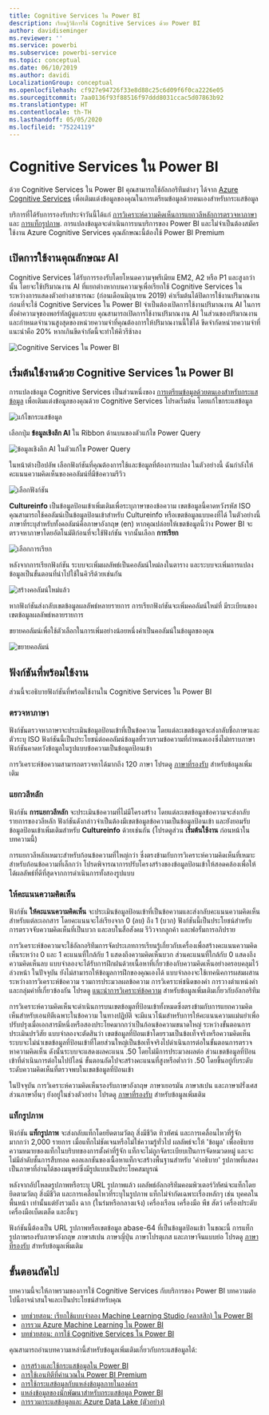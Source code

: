 ```yaml
---
title: Cognitive Services ใน Power BI
description: เรียนรู้วิธีการใช้ Cognitive Services ด้วย Power BI
author: davidiseminger
ms.reviewer: ''
ms.service: powerbi
ms.subservice: powerbi-service
ms.topic: conceptual
ms.date: 06/10/2019
ms.author: davidi
LocalizationGroup: conceptual
ms.openlocfilehash: cf927e94726f33e8d88c25c6d09f6f0ca2226e05
ms.sourcegitcommit: 7aa0136f93f88516f97ddd8031ccac5d07863b92
ms.translationtype: HT
ms.contentlocale: th-TH
ms.lasthandoff: 05/05/2020
ms.locfileid: "75224119"
---
```

# <a name="cognitive-services-in-power-bi"></a>Cognitive Services ใน Power BI 

ด้วย Cognitive Services ใน Power BI คุณสามารถใช้อัลกอริทึมต่างๆ ได้จาก [Azure Cognitive Services](https://azure.microsoft.com/services/cognitive-services/) เพื่อเติมแต่งข้อมูลของคุณในการเตรียมข้อมูลด้วยตนเองสำหรับกระแสข้อมูล

บริการที่ได้รับการรองรับประจำวันนี้ได้แก่ [การวิเคราะห์ความคิดเห็น](https://docs.microsoft.com/azure/cognitive-services/text-analytics/how-tos/text-analytics-how-to-sentiment-analysis)[การแยกวลีหลัก](https://docs.microsoft.com/azure/cognitive-services/text-analytics/how-tos/text-analytics-how-to-keyword-extraction)[การตรวจหาภาษา](https://docs.microsoft.com/azure/cognitive-services/text-analytics/how-tos/text-analytics-how-to-language-detection) และ [การแท็กรูปภาพ](https://docs.microsoft.com/azure/cognitive-services/computer-vision/concept-tagging-images). การแปลงข้อมูลจะดำเนินการบนบริการของ Power BI และไม่จำเป็นต้องสมัครใช้งาน Azure Cognitive Services คุณลักษณะนี้ต้องใช้ Power BI Premium

## <a name="enabling-ai-features"></a>**เปิดการใช้งานคุณลักษณะ AI**

Cognitive Services ได้รับการรองรับโดยโหนดความจุพรีเมียม EM2, A2 หรือ P1 และสูงกว่านั้น โดยจะใช้ปริมาณงาน AI ที่แยกต่างหากบนความจุเพื่อเรียกใช้ Cognitive Services ในระหว่างการแสดงตัวอย่างสาธารณะ (ก่อนเดือนมิถุนายน 2019) ค่าเริ่มต้นได้ปิดการใช้งานปริมาณงาน ก่อนที่จะใช้ Cognitive Services ใน Power BI จำเป็นต้องเปิดการใช้งานปริมาณงาน AI ในการตั้งค่าความจุของพอร์ทัลผู้ดูแลระบบ คุณสามารถเปิดการใช้งานปริมาณงาน AI ในส่วนของปริมาณงาน และกำหนดจำนวนสูงสุดของหน่วยความจำที่คุณต้องการให้ปริมาณงานนี้ใช้ได้ ขีดจำกัดหน่วยความจำที่แนะนำคือ 20% หากเกินขีดจำกัดนี้จะทำให้คิวรีช้าลง

![Cognitive Services ใน Power BI](media/service-cognitive-services/cognitive-services_01.png)

## <a name="getting-started-with-cognitive-services-in-power-bi"></a>**เริ่มต้นใช้งานด้วย Cognitive Services ใน Power BI**

การแปลงข้อมูล Cognitive Services เป็นส่วนหนึ่งของ [การเตรียมข้อมูลด้วยตนเองสำหรับกระแสข้อมูล](https://powerbi.microsoft.com/blog/introducing-power-bi-data-prep-wtih-dataflows/) เพื่อเติมแต่งข้อมูลของคุณด้วย Cognitive Services โปรดเริ่มต้น โดยแก้ไขกระแสข้อมูล

![แก้ไขกระแสข้อมูล](media/service-cognitive-services/cognitive-services_02.png)

เลือกปุ่ม **ข้อมูลเชิงลึก AI** ใน Ribbon ด้านบนของตัวแก้ไข Power Query

![ข้อมูลเชิงลึก AI ในตัวแก้ไข Power Query](media/service-cognitive-services/cognitive-services_03.png)

ในหน้าต่างป็อปอัพ เลือกฟังก์ชันที่คุณต้องการใช้และข้อมูลที่ต้องการแปลง ในตัวอย่างนี้ ฉันกำลังให้คะแนนความคิดเห็นของคอลัมน์ที่มีข้อความรีวิว

![เลือกฟังก์ชัน](media/service-cognitive-services/cognitive-services_04.png)

**Cultureinfo** เป็นข้อมูลป้อนเข้าเพิ่มเติมเพื่อระบุภาษาของข้อความ เขตข้อมูลนี้คาดหวังรหัส ISO คุณสามารถใช้คอลัมน์เป็นข้อมูลป้อนเข้าสำหรับ Cultureinfo หรือเขตข้อมูลแบบคงที่ได้ ในตัวอย่างนี้ ภาษาที่ระบุสำหรับทั้งคอลัมน์คือภาษาอังกฤษ (en) หากคุณปล่อยให้เขตข้อมูลนี้ว่าง Power BI จะตรวจหาภาษาโดยอัตโนมัติก่อนที่จะใช้ฟังก์ชัน จากนั้นเลือก **การเรียก**

![เลือกการเรียก](media/service-cognitive-services/cognitive-services_05.png)

หลังจากการเรียกฟังก์ชัน ระบบจะเพิ่มผลลัพธ์เป็นคอลัมน์ใหม่ลงในตาราง และระบบจะเพิ่มการแปลงข้อมูลเป็นขั้นตอนที่นำไปใช้ในคิวรีด้วยเช่นกัน

![สร้างคอลัมน์ใหม่แล้ว](media/service-cognitive-services/cognitive-services_06.png)

หากฟังก์ชันส่งกลับเขตข้อมูลผลลัพธ์หลายรายการ การเรียกฟังก์ชันจะเพิ่มคอลัมน์ใหม่ที่ มีระเบียนของเขตข้อมูลผลลัพธ์หลายรายการ

ขยายคอลัมน์เพื่อใช้ตัวเลือกในการเพิ่มอย่างน้อยหนึ่งค่าเป็นคอลัมน์ในข้อมูลของคุณ

![ขยายคอลัมน์](media/service-cognitive-services/cognitive-services_07.png)

## <a name="available-functions"></a>**ฟังก์ชันที่พร้อมใช้งาน**

ส่วนนี้จะอธิบายฟังก์ชันที่พร้อมใช้งานใน Cognitive Services ใน Power BI

### <a name="detect-language"></a>**ตรวจหาภาษา**

ฟังก์ชันตรวจหาภาษาจะประเมินข้อมูลป้อนเข้าที่เป็นข้อความ โดยแต่ละเขตข้อมูลจะส่งกลับชื่อภาษาและตัวระบุ ISO ฟังก์ชันนี้เป็นประโยชน์ต่อคอลัมน์ข้อมูลที่รวบรวมข้อความที่กำหนดเองซึ่งไม่ทราบภาษา ฟังก์ชันคาดหวังข้อมูลในรูปแบบข้อความเป็นข้อมูลป้อนเข้า

การวิเคราะห์ข้อความสามารถตรวจหาได้มากถึง 120 ภาษา โปรดดู [ภาษาที่รองรับ](https://docs.microsoft.com/azure/cognitive-services/text-analytics/text-analytics-supported-languages) สำหรับข้อมูลเพิ่มเติม

### <a name="extract-key-phrases"></a>**แยกวลีหลัก**

ฟังก์ชัน **การแยกวลีหลัก** จะประเมินข้อความที่ไม่มีโครงสร้าง โดยแต่ละเขตข้อมูลข้อความจะส่งกลับรายการของวลีหลัก ฟังก์ชันดังกล่าวจำเป็นต้องมีเขตข้อมูลข้อความเป็นข้อมูลป้อนเข้า และยังยอมรับข้อมูลป้อนเข้าเพิ่มเติมสำหรับ **Cultureinfo** ด้วยเช่นกัน (โปรดดูส่วน **เริ่มต้นใช้งาน** ก่อนหน้าในบทความนี้)

การแยกวลีหลักเหมาะสำหรับก้อนข้อความที่ใหญ่กว่า ซึ่งตรงข้ามกับการวิเคราะห์ความคิดเห็นที่เหมาะสำหรับก้อนข้อความที่เล็กกว่า โปรดพิจารณาการปรับโครงสร้างของข้อมูลป้อนเข้าให้สอดคล้องเพื่อให้ได้ผลลัพธ์ที่ดีที่สุดจากการดำเนินการทั้งสองรูปแบบ

### <a name="score-sentiment"></a>**ให้คะแนนความคิดเห็น**

ฟังก์ชัน **ให้คะแนนความคิดเห็น** จะประเมินข้อมูลป้อนเข้าที่เป็นข้อความและส่งกลับคะแนนความคิดเห็นสำหรับแต่ละเอกสาร โดยคะแนนจะไล่เรียงจาก 0 (ลบ) ถึง 1 (บวก) ฟังก์ชันนี้เป็นประโยชน์สำหรับการตรวจจับความคิดเห็นที่เป็นบวก และลบในสื่อสังคม รีวิวจากลูกค้า และฟอรั่มการอภิปราย

การวิเคราะห์ข้อความจะใช้อัลกอริทึมการจัดประเภทการเรียนรู้เกี่ยวกับเครื่องเพื่อสร้างคะแนนความคิดเห็นระหว่าง 0 และ 1 คะแนนที่ใกล้กับ 1 แสดงถึงความคิดเห็นบวก ส่วนคะแนนที่ใกล้กับ 0 แสดงถึงความคิดเห็นลบ แบบจำลองจะได้รับการฝึกฝนด้วยเนื้อหาที่เกี่ยวข้องกับความคิดเห็นอย่างครอบคลุมไว้ล่วงหน้า ในปัจจุบัน ยังไม่สามารถให้ข้อมูลการฝึกของคุณเองได้ แบบจำลองจะใช้เทคนิคการผสมผสานระหว่างการวิเคราะห์ข้อความ รวมการประมวลผลข้อความ การวิเคราะห์ชนิดของคำ การวางตำแหน่งคำ และกลุ่มคำที่เกี่ยวข้องกัน โปรดดู [แนะนำการวิเคราะห์ข้อความ](https://blogs.technet.microsoft.com/machinelearning/2015/04/08/introducing-text-analytics-in-the-azure-ml-marketplace/) สำหรับข้อมูลเพิ่มเติมเกี่ยวกับอัลกอริทึม

การวิเคราะห์ความคิดเห็นจะดำเนินการบนเขตข้อมูลที่ป้อนเข้าทั้งหมดซึ่งตรงข้ามกับการแยกความคิดเห็นสำหรับเอนทิตีเฉพาะในข้อความ ในทางปฏิบัติ จะมีแนวโน้มสำหรับการให้คะแนนความแม่นยำเพื่อปรับปรุงเมื่อเอกสารมีหนึ่งหรือสองประโยคมากกว่าเป็นก้อนข้อความขนาดใหญ่ ระหว่างขั้นตอนการประเมินปรวิสัย แบบจำลองจะตัดสินว่า เขตข้อมูลที่ป้อนเข้าโดยรวมเป็นข้อเท็จจริงหรือความคิดเห็น ระบบจะไม่นำเขตข้อมูลที่ป้อนเข้าที่โดยส่วนใหญ่เป็นข้อเท็จจริงไปดำเนินการต่อในขั้นตอนการตรวจหาความคิดเห็น ดังนั้นระบบจะแสดงผลคะแนน .50 โดยไม่มีการประมวลผลต่อ ส่วนเขตข้อมูลที่ป้อนเข้าที่ดำเนินการต่อในไปป์ไลน์ ขั้นตอนถัดไปจะสร้างคะแนนที่สูงหรือต่ำกว่า .50 โดยขึ้นอยู่กับระดับระดับความคิดเห็นที่ตรวจพบในเขตข้อมูลที่ป้อนเข้า

ในปัจจุบัน การวิเคราะห์ความคิดเห็นรองรับภาษาอังกฤษ ภาษาเยอรมัน ภาษาสเปน และภาษาฝรั่งเศส ส่วนภาษาอื่นๆ ยังอยู่ในช่วงตัวอย่าง โปรดดู [ภาษาที่รองรับ](https://docs.microsoft.com/azure/cognitive-services/text-analytics/text-analytics-supported-languages) สำหรับข้อมูลเพิ่มเติม

### <a name="tag-images"></a>**แท็กรูปภาพ**

ฟังก์ชัน **แท็กรูปภาพ** จะส่งกลับแท็กโดยยึดตามวัตถุ สิ่งมีชีวิต ทิวทัศน์ และการเคลื่อนไหวที่รู้จักมากกว่า 2,000 รายการ เมื่อแท็กไม่ชัดเจนหรือไม่ใช่ความรู้ทั่วไป ผลลัพธ์จะให้ 'ข้อมูล' เพื่ออธิบายความหมายของแท็กในบริบทของการตั้งค่าที่รู้จัก แท็กจะไม่ถูกจัดระเบียบเป็นการจัดหมวดหมู่ และจะไม่มีลำดับชั้นการสืบทอด คอลเลกชันของเนื้อหาแท็กจะสร้างพื้นฐานสำหรับ 'คำอธิบาย' รูปภาพที่แสดงเป็นภาษาที่อ่านได้ของมนุษย์ซึ่งมีรูปแบบเป็นประโยคสมบูรณ์

หลังจากอัปโหลดรูปภาพหรือระบุ URL รูปภาพแล้ว ผลลัพธ์อัลกอริทึมคอมพิวเตอร์วิทัศน์จะแท็กโดยยึดตามวัตถุ สิ่งมีชีวิต และการเคลื่อนไหวที่ระบุในรูปภาพ แท็กไม่จำกัดเฉพาะเรื่องหลักๆ เช่น บุคคลในพื้นหน้า เท่านั้นแต่ยังรวมถึง ฉาก (ในร่มหรือกลางแจ้ง) เครื่องเรือน เครื่องมือ พืช สัตว์ เครื่องประดับ เครื่องมือเบ็ดเตล็ด และอื่นๆ

ฟังก์ชันนี้ต้องเป็น URL รูปภาพหรือเขตข้อมูล abase-64 ที่เป็นข้อมูลป้อนเข้า ในขณะนี้ การแท็กรูปภาพรองรับภาษาอังกฤษ ภาษาสเปน ภาษาญี่ปุ่น ภาษาโปรตุเกส และภาษาจีนแบบย่อ โปรดดู [ภาษาที่รองรับ](https://docs.microsoft.com/rest/api/cognitiveservices/computervision/tagimage/tagimage#uri-parameters) สำหรับข้อมูลเพิ่มเติม

## <a name="next-steps"></a>ขั้นตอนถัดไป

บทความนี้จะให้ภาพรวมของการใช้ Cognitive Services กับบริการของ Power BI บทความต่อไปนี้อาจน่าสนใจและเป็นประโยชน์สำหรับคุณ 

* [บทช่วยสอน: เรียกใช้แบบจำลอง Machine Learning Studio (คลาสสิก) ใน Power BI](service-tutorial-invoke-machine-learning-model.md)
* [การรวม Azure Machine Learning ใน Power BI](service-machine-learning-integration.md)
* [บทช่วยสอน: การใช้ Cognitive Services ใน Power BI](service-tutorial-use-cognitive-services.md)


คุณสามารถอ่านบทความเหล่านี้สำหรับข้อมูลเพิ่มเติมเกี่ยวกับกระแสข้อมูลได้:
* [การสร้างและใช้กระแสข้อมูลใน Power BI](service-dataflows-create-use.md)
* [การใช้เอนทิตีที่คำนวณใน Power BI Premium](service-dataflows-computed-entities-premium.md)
* [การใช้กระแสข้อมูลกับแหล่งข้อมูลภายในองค์กร](service-dataflows-on-premises-gateways.md)
* [แหล่งข้อมูลของนักพัฒนาสำหรับกระแสข้อมูล Power BI](service-dataflows-developer-resources.md)
* [ การรวมกระแสข้อมูลและ Azure Data Lake (ตัวอย่าง)](service-dataflows-azure-data-lake-integration.md)
